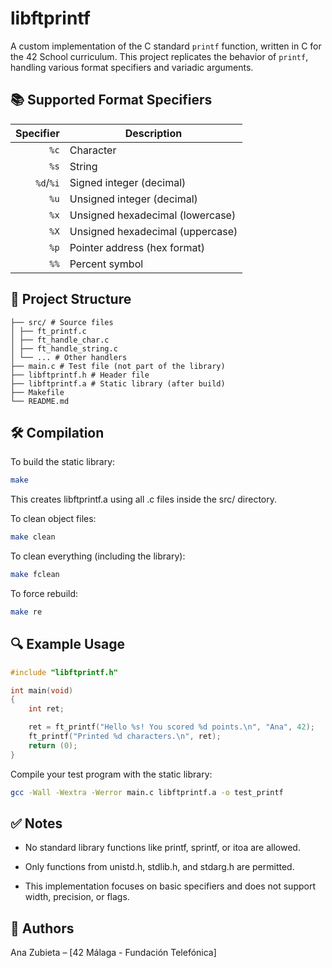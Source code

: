 # libftprintf

A custom implementation of the C standard `printf` function, written in C for the 42 School curriculum. This project replicates the behavior of `printf`, handling various format specifiers and variadic arguments.

## 📚 Supported Format Specifiers

| Specifier | Description                    |
|----------:|--------------------------------|
| `%c`      | Character                      |
| `%s`      | String                         |
| `%d`/`%i` | Signed integer (decimal)       |
| `%u`      | Unsigned integer (decimal)     |
| `%x`      | Unsigned hexadecimal (lowercase) |
| `%X`      | Unsigned hexadecimal (uppercase) |
| `%p`      | Pointer address (hex format)   |
| `%%`      | Percent symbol                 |

## 🔧 Project Structure

```
├── src/ # Source files
│ ├── ft_printf.c
│ ├── ft_handle_char.c
│ ├── ft_handle_string.c
│ └── ... # Other handlers
├── main.c # Test file (not part of the library)
├── libftprintf.h # Header file
├── libftprintf.a # Static library (after build)
├── Makefile
└── README.md
```


## 🛠️ Compilation

To build the static library:

```bash
make
```

This creates libftprintf.a using all .c files inside the src/ directory.

To clean object files:

```bash
make clean
```

To clean everything (including the library):

```bash
make fclean
```

To force rebuild:

```bash
make re
```

## 🔍 Example Usage

```c
#include "libftprintf.h"

int main(void)
{
    int ret;

    ret = ft_printf("Hello %s! You scored %d points.\n", "Ana", 42);
    ft_printf("Printed %d characters.\n", ret);
    return (0);
}
```

Compile your test program with the static library:

```bash
gcc -Wall -Wextra -Werror main.c libftprintf.a -o test_printf
```

## ✅ Notes

- No standard library functions like printf, sprintf, or itoa are allowed.

- Only functions from unistd.h, stdlib.h, and stdarg.h are permitted.

- This implementation focuses on basic specifiers and does not support width, precision, or flags.

## 🧠 Authors

Ana Zubieta – [42 Málaga - Fundación Telefónica]